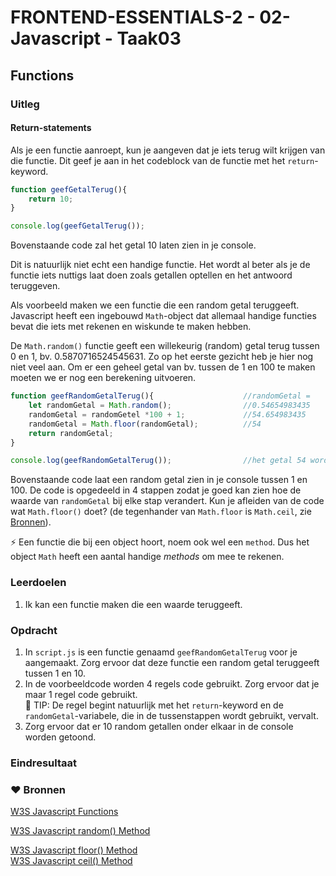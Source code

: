 # FRONTEND-ESSENTIALS-2 - 02-Javascript - Taak03

## Functions

### Uitleg

#### Return-statements

Als je een functie aanroept, kun je aangeven dat je iets terug wilt krijgen van die functie. Dit geef je aan in het codeblock van de functie met het `return`-keyword.

```js
function geefGetalTerug(){
    return 10;
}

console.log(geefGetalTerug());
```
Bovenstaande code zal het getal 10 laten zien in je console.

Dit is natuurlijk niet echt een handige functie. Het wordt al beter als je de functie iets nuttigs laat doen zoals getallen optellen en het antwoord teruggeven. 

Als voorbeeld maken we een functie die een random getal teruggeeft. Javascript heeft een ingebouwd `Math`-object dat allemaal handige functies bevat die iets met rekenen en wiskunde te maken hebben.

De `Math.random()` functie geeft een willekeurig (random) getal terug tussen 0 en 1, bv. 0.5870716524545631. Zo op het eerste gezicht heb je hier nog niet veel aan. Om er een geheel getal van bv. tussen de 1 en 100 te maken moeten we er nog een berekening uitvoeren.

```js
function geefRandomGetalTerug(){                    //randomGetal =
    let randomGetal = Math.random();                //0.54654983435
    randomGetal = randomGetel *100 + 1;             //54.654983435
    randomGetal = Math.floor(randomGetal);          //54
    return randomGetal;
}

console.log(geefRandomGetalTerug());                //het getal 54 wordt getoond in de console

```
Bovenstaande code laat een random getal zien in je console tussen 1 en 100. De code is opgedeeld in 4 stappen zodat je goed kan zien hoe de waarde van `randomGetal` bij elke stap verandert. Kun je afleiden van de code wat `Math.floor()` doet? (de tegenhander van `Math.floor` is `Math.ceil`, zie [Bronnen](#heart-bronnen)).


:zap: Een functie die bij een object hoort, noem ook wel een `method`. Dus het object `Math` heeft een aantal handige *methods* om mee te rekenen. 

### Leerdoelen

1. Ik kan een functie maken die een waarde teruggeeft.

### Opdracht

1. In `script.js` is een functie genaamd `geefRandomGetalTerug` voor je aangemaakt. Zorg ervoor dat deze functie een random getal teruggeeft tussen 1 en 10.
2. In de voorbeeldcode worden 4 regels code gebruikt. Zorg ervoor dat je maar 1 regel code gebruikt.   
   :rocket: TIP: De regel begint natuurlijk met het `return`-keyword en de `randomGetal`-variabele, die in de tussenstappen wordt gebruikt, vervalt.
3. Zorg ervoor dat er 10 random getallen onder elkaar in de console worden getoond.


### Eindresultaat



### :heart: Bronnen

[W3S Javascript Functions](https://www.w3schools.com/js/js_functions.asp)  

[W3S Javascript random() Method](https://www.w3schools.com/jsref/jsref_random.asp)  

[W3S Javascript floor() Method](https://www.w3schools.com/jsref/jsref_floor.asp)  
[W3S Javascript ceil() Method](https://www.w3schools.com/jsref/jsref_ceil.asp)  
